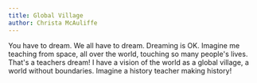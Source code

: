 ```yaml
---
title: Global Village
author: Christa McAuliffe
---
```


You have to dream. We all have to dream. Dreaming is OK. Imagine me teaching from space, all over the world, touching so many people's lives. That's a teachers dream! I have a vision of the world as a global village, a world without boundaries. Imagine a history teacher making history!
